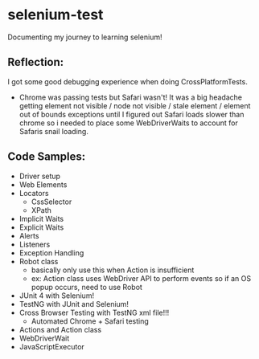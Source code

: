 # selenium-test
Documenting my journey to learning selenium!

## Reflection:
I got some good debugging experience when doing CrossPlatformTests. 
 - Chrome was passing tests but Safari wasn't! It was a big headache getting element not visible / node not visible / stale element / element out of bounds exceptions until I figured out Safari loads slower than chrome so i needed to place some WebDriverWaits to account for Safaris snail loading. 

## Code Samples:
 - Driver setup
 - Web Elements
 - Locators
   - CssSelector
   - XPath
 - Implicit Waits
 - Explicit Waits
 - Alerts
 - Listeners
 - Exception Handling
 - Robot class
   - basically only use this when Action is insufficient 
   - ex: Action class uses WebDriver API to perform events so if an OS popup occurs, need to use Robot
 - JUnit 4 with Selenium!
 - TestNG with JUnit and Selenium!
 - Cross Browser Testing with TestNG xml file!!!
   - Automated Chrome + Safari testing 
 - Actions and Action class 
 - WebDriverWait
 - JavaScriptExecutor
